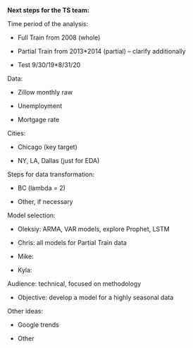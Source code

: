 **Next steps for the TS team:**

Time period of the analysis:

* Full Train from 2008 (whole)

* Partial Train from 2013*2014 (partial) – clarify additionally

* Test 9/30/19*8/31/20

Data:

* Zillow monthly raw

* Unemployment

* Mortgage rate

Cities:

* Chicago (key target)

* NY, LA, Dallas (just for EDA)

Steps for data transformation:

* BC (lambda = 2)

* Other, if necessary

Model selection:

* Oleksiy: ARMA, VAR models, explore Prophet, LSTM 

* Chris: all models for Partial Train data

* Mike:

* Kyla:
 
Audience: technical, focused on methodology

* Objective: develop a model for a highly seasonal data 

Other ideas:

* Google trends

* Other

